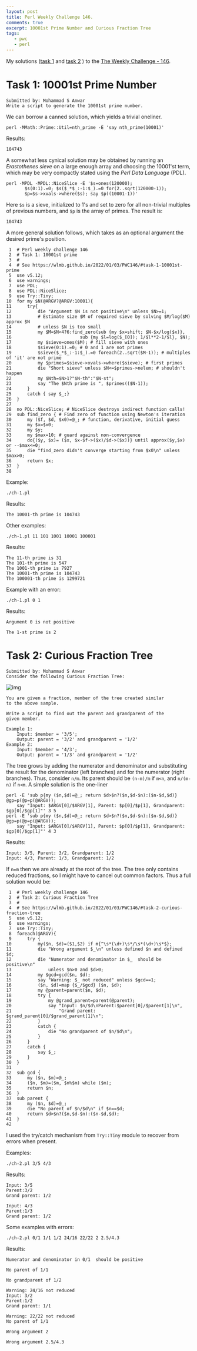 ```yaml
---
layout: post
title: Perl Weekly Challenge 146.
comments: true
excerpt: 10001st Prime Number and Curious Fraction Tree
tags:
   - pwc
   - perl
---
```


My solutions
([task 1](https://github.com/wlmb/perlweeklychallenge-club/blob/master/challenge-146/wlmb/perl/ch-1.pl)
and
[task 2](https://github.com/wlmb/perlweeklychallenge-club/blob/master/challenge-146/wlmb/perl/ch-2.pl)
)
to the  [The Weekly Challenge - 146](https://theweeklychallenge.org/blog/perl-weekly-challenge-146).


# Task 1: 10001st Prime Number

    Submitted by: Mohammad S Anwar
    Write a script to generate the 10001st prime number.

We can borrow a canned solution, which yields a trivial oneliner.

    perl -MMath::Prime::Util=nth_prime -E 'say nth_prime(10001)'

Results:

    104743

A somewhat less cynical solution may be obtained by running an
*Erastothenes sieve* on a large enough array and choosing the
10001'st term, which may be very compactly stated using
the *Perl Data Language* (PDL).

    perl -MPDL -MPDL::NiceSlice -E '$s=ones(120000);
           $s(0:1).=0; $s($_*$_:-1:$_).=0 for(2..sqrt(120000-1));
           $p=$s->xvals->where($s); say $p((10001-1))'

Here `$s` is a sieve, initialized to 1's and set to zero for
all non-trivial multiples of previous numbers, and `$p` is the
array of primes. The result is:

    104743

A more general solution follows, which takes as an optional
argument the desired prime's position.

     1  # Perl weekly challenge 146
     2  # Task 1: 10001st prime
     3  #
     4  # See https://wlmb.github.io/2022/01/03/PWC146/#task-1-10001st-prime
     5  use v5.12;
     6  use warnings;
     7  use PDL;
     8  use PDL::NiceSlice;
     9  use Try::Tiny;
    10  for my $N(@ARGV?@ARGV:10001){
    11      try{
    12          die "Argument $N is not positive\n" unless $N>=1;
    13          # Estimate size $M of required sieve by solving $M/log($M) approx $N
    14          # unless $N is too small
    15          my $M=$N<4?6:find_zero(sub {my $x=shift; $N-$x/log($x)},
    16                          sub {my $l=log($_[0]); 1/$l**2-1/$l}, $N);
    17          my $sieve=ones($M); # fill sieve with ones
    18          $sieve(0:1).=0; # 0 and 1 are not primes
    19          $sieve($_*$_:-1:$_).=0 foreach(2..sqrt($M-1)); # multiples of 'it' are not prime
    20          my $primes=$sieve->xvals->where($sieve); # first primes
    21          die "Short sieve" unless $N<=$primes->nelem; # shouldn't happen
    22          my $Nth=$N>1?"$N-th":"$N-st";
    23          say "The $Nth prime is ", $primes(($N-1));
    24      }
    25      catch { say $_;}
    26  }
    27
    28  no PDL::NiceSlice; # NiceSlice destroys indirect function calls!
    29  sub find_zero { # Find zero of function using Newton's iteration
    30      my ($f, $d, $x0)=@_; # function, derivative, initial guess
    31      my $x=$x0;
    32      my $y;
    33      my $max=10; # guard against non-convergence
    34      do{($y, $x)= ($x, $x-$f->($x)/$d->($x))} until approx($y,$x) or --$max<=0;
    35      die "find_zero didn't converge starting from $x0\n" unless $max>0;
    36      return $x;
    37  }
    38

Example:

    ./ch-1.pl

Results:

    The 10001-th prime is 104743

Other examples:

    ./ch-1.pl 11 101 1001 10001 100001

Results:

    The 11-th prime is 31
    The 101-th prime is 547
    The 1001-th prime is 7927
    The 10001-th prime is 104743
    The 100001-th prime is 1299721

Example with an error:

    ./ch-1.pl 0 1

Results:

    Argument 0 is not positive

    The 1-st prime is 2


# Task 2: Curious Fraction Tree

    Submitted by: Mohammad S Anwar
    Consider the following Curious Fraction Tree:

![img](/assets/image/20220103curiousFractionTree.png)

    You are given a fraction, member of the tree created similar
    to the above sample.

    Write a script to find out the parent and grandparent of the
    given member.

    Example 1:
        Input: $member = '3/5';
        Output: parent = '3/2' and grandparent = '1/2'
    Example 2:
        Input: $member = '4/3';
        Output: parent = '1/3' and grandparent = '1/2'

The tree grows by adding the numerator and denominator and
substituting the result for the denominator (left branches)
and for the numerator (right branches). Thus, consider
`n/m`. Its parent should be `(n-m)/m` if `m<n`, and `n/(m-n)`
if `n<m`. A simple solution is the one-liner

    perl -E 'sub p{my ($n,$d)=@_; return $d>$n?($n,$d-$n):($n-$d,$d)} @gp=p(@p=p(@ARGV));
        say "Input: $ARGV[0]/$ARGV[1], Parent: $p[0]/$p[1], Grandparent: $gp[0]/$gp[1]"' 3 5
    perl -E 'sub p{my ($n,$d)=@_; return $d>$n?($n,$d-$n):($n-$d,$d)} @gp=p(@p=p(@ARGV));
        say "Input: $ARGV[0]/$ARGV[1], Parent: $p[0]/$p[1], Grandparent: $gp[0]/$gp[1]"' 4 3

Results:

    Input: 3/5, Parent: 3/2, Grandparent: 1/2
    Input: 4/3, Parent: 1/3, Grandparent: 1/2

If `n=m` then we are already at the root of the
tree. The tree only contains reduced fractions, so I might
have to cancel out common factors. Thus a full solution would
be:

     1  # Perl weekly challenge 146
     2  # Task 2: Curious Fraction Tree
     3  #
     4  # See https://wlmb.github.io/2022/01/03/PWC146/#task-2-curious-fraction-tree
     5  use v5.12;
     6  use warnings;
     7  use Try::Tiny;
     8  foreach(@ARGV){
     9      try {
    10          my($n, $d)=($1,$2) if m{^\s*(\d+)\s*/\s*(\d+)\s*$};
    11          die "Wrong argument $_\n" unless defined $n and defined $d;
    12          die "Numerator and denominator in $_  should be positive\n"
    13              unless $n>0 and $d>0;
    14          my $gcd=gcd($n, $d);
    15          say "Warning: $_ not reduced" unless $gcd==1;
    16          ($n, $d)=map {$_/$gcd} ($n, $d);
    17          my @parent=parent($n, $d);
    18          try {
    19              my @grand_parent=parent(@parent);
    20              say "Input: $n/$d\nParent:$parent[0]/$parent[1]\n",
    21                  "Grand parent: $grand_parent[0]/$grand_parent[1]\n";
    22          }
    23          catch {
    24              die "No grandparent of $n/$d\n";
    25          }
    26      }
    27      catch {
    28          say $_;
    29      }
    30  }
    31
    32  sub gcd {
    33      my ($n, $m)=@_;
    34      ($n, $m)=($m, $n%$m) while ($m);
    35      return $n;
    36  }
    37  sub parent {
    38      my ($n, $d)=@_;
    39      die "No parent of $n/$d\n" if $n==$d;
    40      return $d>$n?($n,$d-$n):($n-$d,$d);
    41  }
    42

I used the try/catch mechanism from `Try::Tiny` module to
recover from errors when present.

Examples:

    ./ch-2.pl 3/5 4/3

Results:

    Input: 3/5
    Parent:3/2
    Grand parent: 1/2

    Input: 4/3
    Parent:1/3
    Grand parent: 1/2

Some examples with errors:

    ./ch-2.pl 0/1 1/1 1/2 24/16 22/22 2 2.5/4.3

Results:

    Numerator and denominator in 0/1  should be positive

    No parent of 1/1

    No grandparent of 1/2

    Warning: 24/16 not reduced
    Input: 3/2
    Parent:1/2
    Grand parent: 1/1

    Warning: 22/22 not reduced
    No parent of 1/1

    Wrong argument 2

    Wrong argument 2.5/4.3
